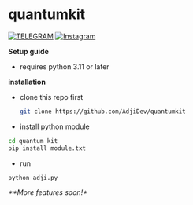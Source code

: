 # quantumkit
[![TELEGRAM](https://img.shields.io/badge/TELEGRAM-%2300BCD4.svg?&style=for-the-badge&logo=telegram&logoColor=white)](https://t.me/rizkykianadji)
[![Instagram](https://img.shields.io/badge/Instagram-E4405F?style=for-the-badge&logo=instagram&logoColor=white)](https://instagram.com/rizkykianadji)

**Setup guide**
- requires python 3.11 or later

**installation**
- clone this repo first
  ```sh
  git clone https://github.com/AdjiDev/quantumkit
  ```
- install python module
```sh
cd quantum kit
pip install module.txt
```
- run
```
python adji.py
```

_**More features soon!*_
